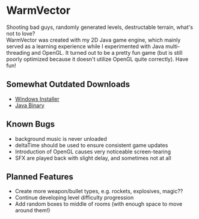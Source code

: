 # WarmVector
Shooting bad guys, randomly generated levels, destructable terrain, what's not to love?  
WarmVector was created with my 2D Java game engine, which mainly served as a learning experience while I experimented with Java multi-threading and OpenGL. It turned out to be a pretty fun game (but is still poorly optimized because it doesn't utilize OpenGL quite correctly). Have fun!

## Somewhat Outdated Downloads
- [Windows Installer](https://drive.google.com/open?id=0BxT-nCrEKjxEMTA1NkpCcVhHaWM)  
- [Java Binary](https://drive.google.com/open?id=0BxT-nCrEKjxEWHV3bDJpQkh2b2s)  

## Known Bugs
- background music is never unloaded
- deltaTime should be used to ensure consistent game updates
- Introduction of OpenGL causes very noticeable screen-tearing
- SFX are played back with slight delay, and sometimes not at all

## Planned Features
- Create more weapon/bullet types, e.g. rockets, explosives, magic??
- Continue developing level difficulty progression
- Add random boxes to middle of rooms (with enough space to move around them!)
